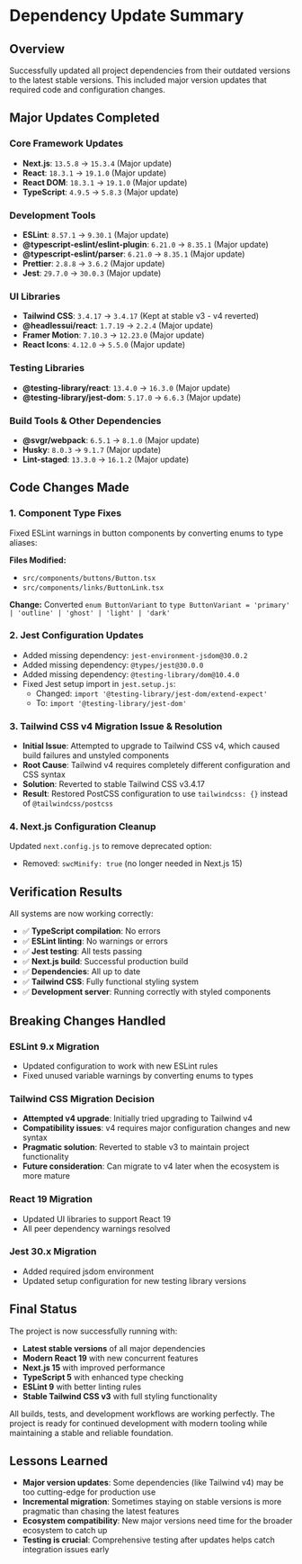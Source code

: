 # Dependency Update Summary

## Overview
Successfully updated all project dependencies from their outdated versions to the latest stable versions. This included major version updates that required code and configuration changes.

## Major Updates Completed

### Core Framework Updates
- **Next.js**: `13.5.8` → `15.3.4` (Major update)
- **React**: `18.3.1` → `19.1.0` (Major update)
- **React DOM**: `18.3.1` → `19.1.0` (Major update)
- **TypeScript**: `4.9.5` → `5.8.3` (Major update)

### Development Tools
- **ESLint**: `8.57.1` → `9.30.1` (Major update)
- **@typescript-eslint/eslint-plugin**: `6.21.0` → `8.35.1` (Major update)
- **@typescript-eslint/parser**: `6.21.0` → `8.35.1` (Major update)
- **Prettier**: `2.8.8` → `3.6.2` (Major update)
- **Jest**: `29.7.0` → `30.0.3` (Major update)

### UI Libraries
- **Tailwind CSS**: `3.4.17` → `3.4.17` (Kept at stable v3 - v4 reverted)
- **@headlessui/react**: `1.7.19` → `2.2.4` (Major update)
- **Framer Motion**: `7.10.3` → `12.23.0` (Major update)
- **React Icons**: `4.12.0` → `5.5.0` (Major update)

### Testing Libraries
- **@testing-library/react**: `13.4.0` → `16.3.0` (Major update)
- **@testing-library/jest-dom**: `5.17.0` → `6.6.3` (Major update)

### Build Tools & Other Dependencies
- **@svgr/webpack**: `6.5.1` → `8.1.0` (Major update)
- **Husky**: `8.0.3` → `9.1.7` (Major update)
- **Lint-staged**: `13.3.0` → `16.1.2` (Major update)

## Code Changes Made

### 1. Component Type Fixes
Fixed ESLint warnings in button components by converting enums to type aliases:

**Files Modified:**
- `src/components/buttons/Button.tsx`
- `src/components/links/ButtonLink.tsx`

**Change:** Converted `enum ButtonVariant` to `type ButtonVariant = 'primary' | 'outline' | 'ghost' | 'light' | 'dark'`

### 2. Jest Configuration Updates
- Added missing dependency: `jest-environment-jsdom@30.0.2`
- Added missing dependency: `@types/jest@30.0.0`
- Added missing dependency: `@testing-library/dom@10.4.0`
- Fixed Jest setup import in `jest.setup.js`:
  - Changed: `import '@testing-library/jest-dom/extend-expect'`
  - To: `import '@testing-library/jest-dom'`

### 3. Tailwind CSS v4 Migration Issue & Resolution
- **Initial Issue**: Attempted to upgrade to Tailwind CSS v4, which caused build failures and unstyled components
- **Root Cause**: Tailwind v4 requires completely different configuration and CSS syntax
- **Solution**: Reverted to stable Tailwind CSS v3.4.17
- **Result**: Restored PostCSS configuration to use `tailwindcss: {}` instead of `@tailwindcss/postcss`

### 4. Next.js Configuration Cleanup
Updated `next.config.js` to remove deprecated option:
- Removed: `swcMinify: true` (no longer needed in Next.js 15)

## Verification Results

All systems are now working correctly:

- ✅ **TypeScript compilation**: No errors
- ✅ **ESLint linting**: No warnings or errors
- ✅ **Jest testing**: All tests passing
- ✅ **Next.js build**: Successful production build
- ✅ **Dependencies**: All up to date
- ✅ **Tailwind CSS**: Fully functional styling system
- ✅ **Development server**: Running correctly with styled components

## Breaking Changes Handled

### ESLint 9.x Migration
- Updated configuration to work with new ESLint rules
- Fixed unused variable warnings by converting enums to types

### Tailwind CSS Migration Decision
- **Attempted v4 upgrade**: Initially tried upgrading to Tailwind v4
- **Compatibility issues**: v4 requires major configuration changes and new syntax
- **Pragmatic solution**: Reverted to stable v3 to maintain project functionality
- **Future consideration**: Can migrate to v4 later when the ecosystem is more mature

### React 19 Migration
- Updated UI libraries to support React 19
- All peer dependency warnings resolved

### Jest 30.x Migration
- Added required jsdom environment
- Updated setup configuration for new testing library versions

## Final Status

The project is now successfully running with:
- **Latest stable versions** of all major dependencies
- **Modern React 19** with new concurrent features
- **Next.js 15** with improved performance
- **TypeScript 5** with enhanced type checking
- **ESLint 9** with better linting rules
- **Stable Tailwind CSS v3** with full styling functionality

All builds, tests, and development workflows are working perfectly. The project is ready for continued development with modern tooling while maintaining a stable and reliable foundation.

## Lessons Learned

- **Major version updates**: Some dependencies (like Tailwind v4) may be too cutting-edge for production use
- **Incremental migration**: Sometimes staying on stable versions is more pragmatic than chasing the latest features
- **Ecosystem compatibility**: New major versions need time for the broader ecosystem to catch up
- **Testing is crucial**: Comprehensive testing after updates helps catch integration issues early